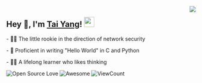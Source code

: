<img align="right" src="https://github-readme-stats.vercel.app/api?username=chen-taiyang&show_icons=true&hide_border=true&icon_color=586069&title_color=a0a9af">
<h2>  Hey 👋, I'm <a href="http://taiyang.space" target="_blank">Tai Yang</a>! <img src="https://user-images.githubusercontent.com/5679180/79618120-0daffb80-80be-11ea-819e-d2b0fa904d07.gif" width="27px"></h2>
<p>- 👨‍💻 The little rookie in the direction of network security </p>
<p>- 💪 Proficient in writing "Hello World" in C and Python </p>
<p>- 👨‍🎓 A lifelong learner who likes thinking </p>

![Open Source Love](https://badges.frapsoft.com/os/v2/open-source.svg?v=103)
![Awesome](https://cdn.rawgit.com/sindresorhus/awesome/d7305f38d29fed78fa85652e3a63e154dd8e8829/media/badge.svg)
![ViewCount](https://views.whatilearened.today/views/github/chen-taiyang/chen-taiyang.svg?cache=remove)
